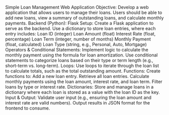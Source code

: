 Simple Loan Management Web Application
Objective: Develop a web application that allows users to manage their loans. Users should be able to add new loans, view a summary of outstanding loans, and calculate monthly payments.
Backend (Python):
Flask Setup:
Create a Flask application to serve as the backend.
Use a dictionary to store loan entries, where each entry includes:
Loan ID (integer)
Loan Amount (float)
Interest Rate (float, percentage)
Loan Term (integer, number of months)
Monthly Payment (float, calculated)
Loan Type (string, e.g., Personal, Auto, Mortgage)
Operators & Conditional Statements:
Implement logic to calculate the monthly payment using the formula for loan amortization.
Use conditional statements to categorize loans based on their type or term length (e.g., short-term vs. long-term).
Loops:
Use loops to iterate through the loan list to calculate totals, such as the total outstanding amount.
Functions:
Create functions to:
Add a new loan entry.
Retrieve all loan entries.
Calculate monthly payments using the loan amount, interest rate, and loan term.
Filter loans by type or interest rate.
Dictionaries:
Store and manage loans in a dictionary where each loan is stored as a value with the loan ID as the key.
Input & Output:
Validate user input (e.g., ensuring the loan amount and interest rate are valid numbers).
Output results in JSON format for the frontend to consume.

